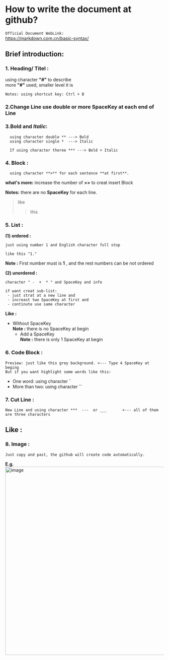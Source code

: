 # How to write the document at github?
 `Official Document WebLink:`  
    https://markdown.com.cn/basic-syntax/

## Brief introduction:  
 ### **1. Heading/ Titel :**
  using character **"#"** to describe  
  more **"#"** used, smaller level it is  
    
    Notes: using shortcut key: Ctrl + B 
### **2.Change Line use double or more SpaceKey at each end of Line**  
   
    
### **3.Bold and *Italic*:**  
      using character double ** ---> Bold  
      using character single *  ---> Italic  
       
      If using character theree *** ---> Bold + Italic  
     
### **4. Block :**  
      using character **>** for each sentence **at first**.  
     
   **what's more:** increase the number of **>>** to creat insert Block    
    
   **Notes:**  there are no **SpaceKey** for each line.  
       
> like  
>> this  
     
### **5. List :**   
   
**(1) ordered :**  
    
    just using number 1 and English character full stop  
      
    like this "1."
   
 **Note :** First number must is **1** , and the rest numbers can be not ordered  
   
**(2) unordered :**  
  
    character " -  +  * " and SpaceKey and info  
      
    if want creat sub-list: 
     - just strat at a new line and  
     - increast two SpaceKey at first and 
     - continute use same character  
    
  **Like :**  
- Without SpaceKey      
**Note :** there is no SpaceKey at begin  
  - Add a SpaceKey      
**Note :** there is only 1 SpaceKey at begin  
   
   
 

### **6. Code Block :**  
    Preview: just like this grey background. <--- Type 4 SpaceKey at beging
    But if you want highlight some words like this:
 
- One word: using character **`** 
- More than two: using character **``**  
  
  
### **7. Cut Line :**   
    New Line and using character ***  ---  or ___       <--- all of them are three characters  
  
    
 **Like :**  
---

### **8. Image :** 
    Just copy and past, the github will create code automatically.
**E.g.**  
<img width="598" alt="image" src="https://github.com/Chenbai404/chenbaiblog.github.io/assets/54025529/678aac89-9368-470c-8bb6-e086d18ea3cb">








